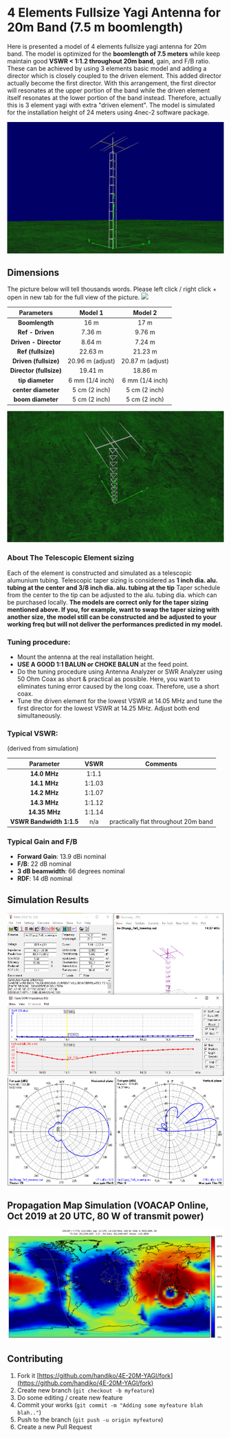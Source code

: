 # 4 Elements Fullsize Yagi Antenna for 20m Band (7.5 m boomlength)
Here is presented a model of 4 elements fullsize yagi antenna for 20m band.
The model is optimized for the **boomlength of 7.5 meters** while keep maintain good **VSWR < 1:1.2 throughout 20m band**, gain, and F/B ratio. These can be achieved by using 3 elements basic model and adding a director which is closely coupled to the driven element. This added director actually become the first director. With this arrangement, the first director will resonates at the upper portion of the band while the driven element itself resonates at the lower portion of the band instead. Therefore, actually this is 3 element yagi with extra "driven element". The model is simulated for the installation height of 24 meters using 4nec-2 software package.

![](./NEC2-Models/4E-20-YAGI_7M5_3DStructure.png)

## Dimensions
The picture below will tell thousands words. Please left click / right click + open in new tab for the full view of the picture.
![](./yagi-diagram.png)

|**Parameters**          |**Model 1**      |**Model 2**      |
|:----------------------:|:---------------:|:---------------:|
|**Boomlength**          | 16 m            | 17 m            |
|**Ref - Driven**        | 7.36 m          | 9.76 m          |
|**Driven - Director**   | 8.64 m          | 7.24 m          |
|**Ref (fullsize)**      | 22.63 m         | 21.23 m         |
|**Driven (fullsize)**   | 20.96 m (adjust)| 20.87 m (adjust)|
|**Director (fullsize)** | 19.41 m         | 18.86  m        |
|**tip diameter**        | 6 mm (1/4 inch) | 6 mm (1/4 inch) |
|**center diameter**     | 5 cm (2 inch)   | 5 cm (2 inch)   |
|**boom diameter**       | 5 cm (2 inch)   | 5 cm (2 inch)   |

![](./NEC2-Models/4E-20-YAGI_7M5_3DStructure2.png)

### About The Telescopic Element sizing
Each of the element is constructed and simulated as a telescopic alumunium tubing. Telescopic taper sizing is considered as **1 inch dia. alu. tubing at the center and 3/8 inch dia. alu. tubing at the tip** Taper schedule from the center to the tip can be adjusted to the alu. tubing dia. which can be purchased locally.
**The models are correct only for the taper sizing mentioned above. If you, for example, want to swap the taper sizing with another size, the model still can be constructed and be adjusted to your working freq but will not deliver the performances predicted in my model.**

### Tuning procedure:
* Mount the antenna at the real installation height.
* **USE A GOOD 1:1 BALUN or CHOKE BALUN** at the feed point.
* Do the tuning procedure using Antenna Analyzer or SWR Analyzer using 50 Ohm Coax as short & practical as possible. Here, you want to eliminates tuning error caused by the long coax. Therefore, use a short coax.
* Tune the driven element for the lowest VSWR at 14.05 MHz and tune the first director for the lowest VSWR at 14.25 MHz. Adjust both end simultaneously.

### Typical VSWR:
(derived from simulation)

|**Parameter**           |**VSWR**   |**Comments**                         |
|:----------------------:|:---------:|:-----------------------------------:|
|**14.0 MHz**            | 1:1.1     |                                     |
|**14.1 MHz**            | 1:1.03    |                                     |
|**14.2 MHz**            | 1:1.07    |                                     |
|**14.3 MHz**            | 1:1.12    |                                     |
|**14.35 MHz**           | 1:1.14    |                                     |
|**VSWR Bandwidth 1:1.5**| n/a       | practically flat throughout 20m band|

### Typical Gain and F/B
* **Forward Gain**: 13.9 dBi nominal
* **F/B**: 22 dB nominal
* **3 dB beamwidth**: 66 degrees nominal
* **RDF**: 14 dB nominal

## Simulation Results
![](./NEC2-Models/4E-20-YAGI_7M5_towerTop.NEC.png)
![](./NEC2-Models/4E-20-YAGI_7M5_2DPattern.png)

## Propagation Map Simulation (VOACAP Online, Oct 2019 at 20 UTC, 80 W of transmit power)
![](./NEC2-Models/4E-20-YAGI_7M5_Coverage_VOACAP.png)

## Contributing
1. Fork it [https://github.com/handiko/4E-20M-YAGI/fork](https://github.com/handiko/4E-20M-YAGI/fork)
2. Create new branch (`git checkout -b myfeature`)
3. Do some editing / create new feature
4. Commit your works (`git commit -m "Adding some myfeature blah blah.."`)
5. Push to the branch (`git push -u origin myfeature`)
6. Create a new Pull Request
